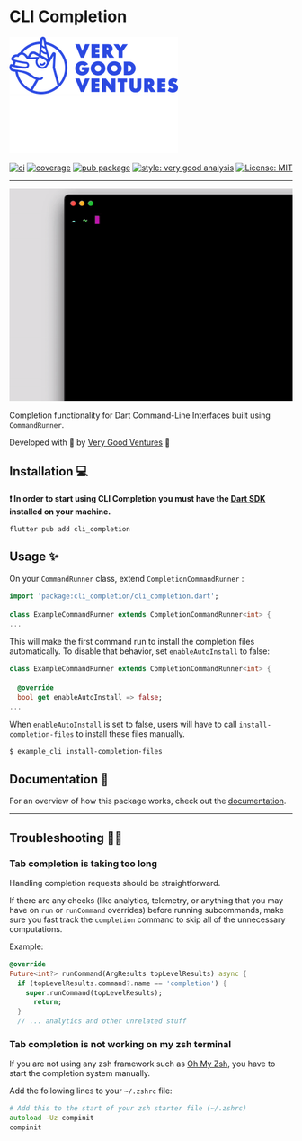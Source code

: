
# CLI Completion

[![Very Good Ventures][logo_black]][very_good_ventures_link_light]
[![Very Good Ventures][logo_white]][very_good_ventures_link_dark]


[![ci][ci_badge]][ci_link]
[![coverage][coverage_badge]][ci_link]
[![pub package][pub_badge]][pub_link]
[![style: very good analysis][very_good_analysis_badge]][very_good_analysis_link]
[![License: MIT][license_badge]][license_link]

---

![screen][screen_gif]

Completion functionality for Dart Command-Line Interfaces built using `CommandRunner`.

Developed with 💙 by [Very Good Ventures][very_good_ventures_link] 🦄


## Installation 💻

**❗ In order to start using CLI Completion you must have the [Dart SDK][dart_install_link] installed
on your machine.**

```
flutter pub add cli_completion
```



## Usage ✨

On your `CommandRunner` class, extend `CompletionCommandRunner` :

```dart
import 'package:cli_completion/cli_completion.dart';

class ExampleCommandRunner extends CompletionCommandRunner<int> {
...
```
This will make the first command run to install the completion files automatically. To disable that behavior, set `enableAutoInstall` to false:

```dart
class ExampleCommandRunner extends CompletionCommandRunner<int> {
  
  @override
  bool get enableAutoInstall => false;
...
```

When `enableAutoInstall` is set to false, users will have to call `install-completion-files` to install these files manually.

```bash
$ example_cli install-completion-files
```

## Documentation 📝

For an overview of how this package works, check out the [documentation][docs_link].

---

## Troubleshooting 🧠🔨

### Tab completion is taking too long

Handling completion requests should be straightforward.

If there are any checks (like analytics, telemetry, or anything that you may have on `run` or `runCommand` overrides) before running subcommands, make sure you fast track the `completion` command to skip all of the unnecessary computations.

Example:

```dart
@override
Future<int?> runCommand(ArgResults topLevelResults) async {
  if (topLevelResults.command?.name == 'completion') {
    super.runCommand(topLevelResults);
      return;
  }
  // ... analytics and other unrelated stuff 
```

### Tab completion is not working on my zsh terminal

If you are not using any zsh framework such as [Oh My Zsh][oh_my_zsh], you have to start the completion system manually.

Add the following lines to your `~/.zshrc` file:

```zsh
# Add this to the start of your zsh starter file (~/.zshrc)
autoload -Uz compinit
compinit
```

[dart_install_link]: https://dart.dev/get-dart
[license_badge]: https://img.shields.io/badge/license-MIT-blue.svg
[license_link]: https://opensource.org/licenses/MIT
[screen_gif]: https://raw.githubusercontent.com/VeryGoodOpenSource/cli_completion/main/doc/screen.gif
[logo_black]: https://raw.githubusercontent.com/VGVentures/very_good_brand/main/styles/README/vgv_logo_black.png#gh-light-mode-only
[logo_white]: https://raw.githubusercontent.com/VGVentures/very_good_brand/main/styles/README/vgv_logo_white.png#gh-dark-mode-only
[very_good_analysis_badge]: https://img.shields.io/badge/style-very_good_analysis-B22C89.svg
[very_good_analysis_link]: https://pub.dev/packages/very_good_analysis
[very_good_ventures_link]: https://verygood.ventures
[very_good_ventures_link_light]: https://verygood.ventures#gh-light-mode-only
[very_good_ventures_link_dark]: https://verygood.ventures#gh-dark-mode-only
[very_good_workflows_link]: https://github.com/VeryGoodOpenSource/very_good_workflows
[docs_link]: https://github.com/VeryGoodOpenSource/cli_completion/tree/main/doc
[pub_link]: https://cli_completion.pckg.pub
[pub_badge]: https://img.shields.io/pub/v/cli_completion.svg
[coverage_badge]: https://raw.githubusercontent.com/VeryGoodOpenSource/cli_completion/main/coverage_badge.svg
[ci_badge]: https://github.com/VeryGoodOpenSource/cli_completion/workflows/ci/badge.svg
[ci_link]: https://github.com/VeryGoodOpenSource/cli_completion/actions
[oh_my_zsh]: https://ohmyz.sh/
